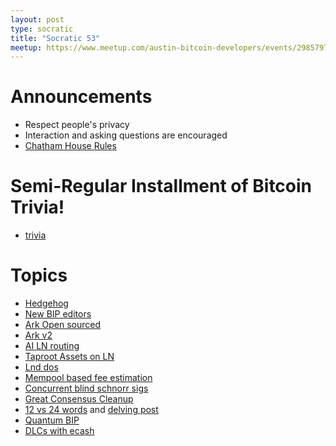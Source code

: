 ```yaml
---
layout: post
type: socratic
title: "Socratic 53"
meetup: https://www.meetup.com/austin-bitcoin-developers/events/298579758/
---
```


# Announcements

- Respect people's privacy
- Interaction and asking questions are encouraged
- [Chatham House Rules](https://www.chathamhouse.org/about-us/chatham-house-rule)

# Semi-Regular Installment of Bitcoin Trivia!

- [trivia](todo)

# Topics

- [Hedgehog](https://threadreaderapp.com/thread/1800515195124748503.html)
- [New BIP editors](https://www.nobsbitcoin.com/five-new-editors-added-to-bitcoin-improvement-proposals/)
- [Ark Open sourced](https://github.com/ark-network/)
- [Ark v2](https://brqgoo.medium.com/introducing-ark-v2-2e7ab378e87b)
- [AI LN routing](https://arxiv.org/pdf/2405.12087)
- [Taproot Assets on LN](https://twitter.com/roasbeef/status/1788624974728790471)
- [Lnd dos](https://morehouse.github.io/lightning/lnd-onion-bomb/)
- [Mempool based fee estimation](https://delvingbitcoin.org/t/mempool-based-fee-estimation-on-bitcoin-core/703)
- [Concurrent blind schnorr sigs](https://eprint.iacr.org/2022/1676.pdf)
- [Great Consensus Cleanup](https://delvingbitcoin.org/t/great-consensus-cleanup-revival/710)
- [12 vs 24 words](https://x.com/robin_linus/status/1803118202764906970) and [delving post](https://bitcoin.stackexchange.com/questions/118928/what-does-it-mean-that-the-security-of-bitcoin-public-keys-and-256-bit-ecdsa-is#:~:text=From%20a%20security%20perspective%2C%20the,bits%2C%20which%20equals%2012%20words)
- [Quantum BIP](https://github.com/cryptoquick/bips/blob/p2qrh/bip-p2qrh.mediawiki)
- [DLCs with ecash](https://conduition.io/cryptography/ecash-dlc)
